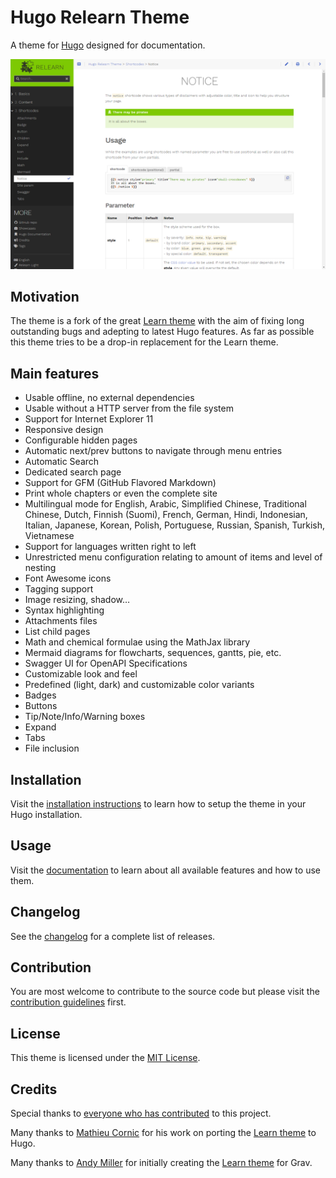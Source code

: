 # Hugo Relearn Theme

A theme for [Hugo](https://gohugo.io/) designed for documentation.

![Overview](https://github.com/McShelby/hugo-theme-relearn/raw/main/images/screenshot.png)

## Motivation

The theme is a fork of the great [Learn theme](https://github.com/matcornic/hugo-theme-learn) with the aim of fixing long outstanding bugs and adepting to latest Hugo features. As far as possible this theme tries to be a drop-in replacement for the Learn theme.

## Main features

- Usable offline, no external dependencies
- Usable without a HTTP server from the file system
- Support for Internet Explorer 11
- Responsive design
- Configurable hidden pages
- Automatic next/prev buttons to navigate through menu entries
- Automatic Search
- Dedicated search page
- Support for GFM (GitHub Flavored Markdown)
- Print whole chapters or even the complete site
- Multilingual mode for English, Arabic, Simplified Chinese, Traditional Chinese, Dutch, Finnish (Suomi), French, German, Hindi, Indonesian, Italian, Japanese, Korean, Polish, Portuguese, Russian, Spanish, Turkish, Vietnamese
- Support for languages written right to left
- Unrestricted menu configuration relating to amount of items and level of nesting
- Font Awesome icons
- Tagging support
- Image resizing, shadow…
- Syntax highlighting
- Attachments files
- List child pages
- Math and chemical formulae using the MathJax library
- Mermaid diagrams for flowcharts, sequences, gantts, pie, etc.
- Swagger UI for OpenAPI Specifications
- Customizable look and feel
- Predefined (light, dark) and customizable color variants
- Badges
- Buttons
- Tip/Note/Info/Warning boxes
- Expand
- Tabs
- File inclusion
## Installation

Visit the [installation instructions](https://mcshelby.github.io/hugo-theme-relearn/basics/installation) to learn how to setup the theme in your Hugo installation.

## Usage

Visit the [documentation](https://mcshelby.github.io/hugo-theme-relearn/) to learn about all available features and how to use them.

## Changelog

See the [changelog](https://mcshelby.github.io/hugo-theme-relearn/basics/history) for a complete list of releases.

## Contribution

You are most welcome to contribute to the source code but please visit the [contribution guidelines](https://github.com/McShelby/hugo-theme-relearn/blob/main/.github/contributing.md) first.

## License

This theme is licensed under the [MIT License](https://github.com/McShelby/hugo-theme-relearn/blob/main/LICENSE).

## Credits

Special thanks to [everyone who has contributed](https://github.com/McShelby/hugo-theme-relearn/graphs/contributors) to this project.

Many thanks to [Mathieu Cornic](https://github.com/matcornic) for his work on porting the [Learn theme](https://github.com/matcornic/hugo-theme-learn) to Hugo.

Many thanks to [Andy Miller](https://github.com/rhukster) for initially creating the [Learn theme](https://github.com/getgrav/grav-theme-learn2) for Grav.
